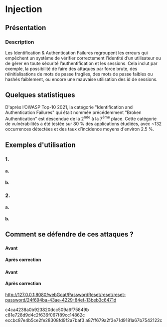 # Injection

## Présentation

### Description

Les Identification & Authentication Failures regroupent les erreurs qui empêchent un système de vérifier correctement l’identité d’un utilisateur ou de gérer en toute sécurité l’authentification et les sessions. Cela inclut par exemple, la possibilité de faire des attaques par force brute, des réinitialisations de mots de passe fragiles, des mots de passe faibles ou hashés faiblement, ou encore une mauvaise utilisation des id de sessions.

## Quelques statistiques

D'après l’OWASP Top-10 2021, la catégorie "Identification and Authentication Failures" qui était nommée précédemment "Broken Authentication" est descendue de la 2<sup>nde</sup> à la 7<sup>ème</sup> place. Cette catégorie de vulnérabilités a été testée sur 80 % des applications étudiées, avec ~132 occurrences détectées et des taux d’incidence moyens d'environ 2.5 %. 

## Exemples d'utilisation



### 1. 



#### a. 



#### b. 




### 2. 



#### a. 



#### b. 



## Comment se défendre de ces attaques ?

### 

#### Avant



#### Après correction



### 

#### Avant



#### Après correction


http://127.0.0.1:8080/webGoat/PasswordReset/reset/reset-password/24f694ba-43ae-4229-84ef-13beb3c6471d

c4ca4238a0b923820dcc509a6f75849b
c81e728d9d4c2f636f067f89cc14862c
eccbc87e4b5ce2fe28308fd9f2a7baf3
a87ff679a2f3e71d9181a67b7542122c

